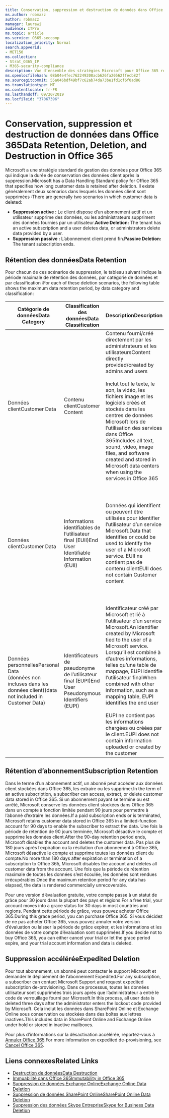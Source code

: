 ```yaml
---
title: Conservation, suppression et destruction de données dans Office 365
ms.author: robmazz
author: robmazz
manager: laurawi
audience: ITPro
ms.topic: article
ms.service: O365-seccomp
localization_priority: Normal
search.appverid:
- MET150
ms.collection:
- Strat_O365_IP
- M365-security-compliance
description: Vue d’ensemble des stratégies Microsoft pour Office 365 relatives à la rétention, la suppression et la destruction des données.
ms.openlocfilehash: 08b04e4fec762249208acb626fa20562ffecb82f
ms.sourcegitcommit: 55a046bdf49bf7c62ab74da73be1fd1cf6f0ad86
ms.translationtype: MT
ms.contentlocale: fr-FR
ms.lasthandoff: 09/20/2019
ms.locfileid: "37067396"
---
```

# <a name="data-retention-deletion-and-destruction-in-office-365"></a><span data-ttu-id="6ddd3-103">Conservation, suppression et destruction de données dans Office 365</span><span class="sxs-lookup"><span data-stu-id="6ddd3-103">Data Retention, Deletion, and Destruction in Office 365</span></span>

<span data-ttu-id="6ddd3-104">Microsoft a une stratégie standard de gestion des données pour Office 365 qui indique la durée de conservation des données client après la suppression.</span><span class="sxs-lookup"><span data-stu-id="6ddd3-104">Microsoft has a Data Handling Standard policy for Office 365 that specifies how long customer data is retained after deletion.</span></span> <span data-ttu-id="6ddd3-105">Il existe généralement deux scénarios dans lesquels les données client sont supprimées :</span><span class="sxs-lookup"><span data-stu-id="6ddd3-105">There are generally two scenarios in which customer data is deleted:</span></span>

- <span data-ttu-id="6ddd3-106">**Suppression active :** Le client dispose d’un abonnement actif et un utilisateur supprime des données, ou les administrateurs suppriment des données fournies par un utilisateur.</span><span class="sxs-lookup"><span data-stu-id="6ddd3-106">**Active Deletion:** The tenant has an active subscription and a user deletes data, or administrators delete data provided by a user.</span></span>
- <span data-ttu-id="6ddd3-107">**Suppression passive :** L’abonnement client prend fin.</span><span class="sxs-lookup"><span data-stu-id="6ddd3-107">**Passive Deletion:** The tenant subscription ends.</span></span>

## <a name="data-retention"></a><span data-ttu-id="6ddd3-108">Rétention des données</span><span class="sxs-lookup"><span data-stu-id="6ddd3-108">Data Retention</span></span>

<span data-ttu-id="6ddd3-109">Pour chacun de ces scénarios de suppression, le tableau suivant indique la période maximale de rétention des données, par catégorie de données et par classification :</span><span class="sxs-lookup"><span data-stu-id="6ddd3-109">For each of these deletion scenarios, the following table shows the maximum data retention period, by data category and classification:</span></span>

| <span data-ttu-id="6ddd3-110">Catégorie de données</span><span class="sxs-lookup"><span data-stu-id="6ddd3-110">Data Category</span></span> | <span data-ttu-id="6ddd3-111">Classification des données</span><span class="sxs-lookup"><span data-stu-id="6ddd3-111">Data Classification</span></span> | <span data-ttu-id="6ddd3-112">Description</span><span class="sxs-lookup"><span data-stu-id="6ddd3-112">Description</span></span> | <span data-ttu-id="6ddd3-113">Exemples</span><span class="sxs-lookup"><span data-stu-id="6ddd3-113">Examples</span></span> | <span data-ttu-id="6ddd3-114">Période de rétention</span><span class="sxs-lookup"><span data-stu-id="6ddd3-114">Retention Period</span></span> |
|-----------------|-----------------|-----------------|----------------------------------|-------------------------------|
| <span data-ttu-id="6ddd3-115">Données client</span><span class="sxs-lookup"><span data-stu-id="6ddd3-115">Customer Data</span></span> | <span data-ttu-id="6ddd3-116">Contenu client</span><span class="sxs-lookup"><span data-stu-id="6ddd3-116">Customer Content</span></span>| <span data-ttu-id="6ddd3-117">Contenu fourni/créé directement par les administrateurs et les utilisateurs</span><span class="sxs-lookup"><span data-stu-id="6ddd3-117">Content directly provided/created by admins and users</span></span> <br><br> <span data-ttu-id="6ddd3-118">Inclut tout le texte, le son, la vidéo, les fichiers image et les logiciels créés et stockés dans les centres de données Microsoft lors de l’utilisation des services dans Office 365</span><span class="sxs-lookup"><span data-stu-id="6ddd3-118">Includes all text, sound, video, image files, and software created and stored in Microsoft data centers when using the services in Office 365</span></span> | <span data-ttu-id="6ddd3-119">Exemples des applications Office 365 les plus couramment utilisées qui permettent aux utilisateurs de créer des données : Word, Excel, PowerPoint, Outlook et OneNote</span><span class="sxs-lookup"><span data-stu-id="6ddd3-119">Examples of the most commonly used Office 365 applications that allow users to author data include Word, Excel, PowerPoint, Outlook, and OneNote</span></span> <br><br> <span data-ttu-id="6ddd3-120">Le contenu du client inclut également les secrets fournis par le client (mots de passe, certificats, clés de chiffrement, clés de stockage).</span><span class="sxs-lookup"><span data-stu-id="6ddd3-120">Customer content also includes customer-owned/provided secrets (passwords, certificates, encryption keys, storage keys)</span></span> | <span data-ttu-id="6ddd3-121">**Scénario de suppression active :** au plus 30 jours</span><span class="sxs-lookup"><span data-stu-id="6ddd3-121">**Active Deletion Scenario:** at most 30 days</span></span> <br><br> <span data-ttu-id="6ddd3-122">**Scénario de suppression passive :** au plus 180 jours</span><span class="sxs-lookup"><span data-stu-id="6ddd3-122">**Passive Deletion Scenario:** at most 180 days</span></span> |
| <span data-ttu-id="6ddd3-123">Données client</span><span class="sxs-lookup"><span data-stu-id="6ddd3-123">Customer Data</span></span> | <span data-ttu-id="6ddd3-124">Informations identifiables de l’utilisateur final (EUII)</span><span class="sxs-lookup"><span data-stu-id="6ddd3-124">End User Identifiable Information (EUII)</span></span> | <span data-ttu-id="6ddd3-125">Données qui identifient ou peuvent être utilisées pour identifier l’utilisateur d’un service Microsoft.</span><span class="sxs-lookup"><span data-stu-id="6ddd3-125">Data that identifies or could be used to identify the user of a Microsoft service.</span></span> <span data-ttu-id="6ddd3-126">EUII ne contient pas de contenu client</span><span class="sxs-lookup"><span data-stu-id="6ddd3-126">EUII does not contain Customer content</span></span> | <span data-ttu-id="6ddd3-127">Nom d’utilisateur ou nom d’affichage (domaine\nom_utilisateur)</span><span class="sxs-lookup"><span data-stu-id="6ddd3-127">User name or display name (DOMAIN\UserName)</span></span> <br><br> <span data-ttu-id="6ddd3-128">Nom d’utilisateur principal (nom @ domaine)</span><span class="sxs-lookup"><span data-stu-id="6ddd3-128">User principal name (name@domain)</span></span> <br><br>  <span data-ttu-id="6ddd3-129">Adresses IP spécifiques de l’utilisateur</span><span class="sxs-lookup"><span data-stu-id="6ddd3-129">User-specific IP addresses</span></span> | <span data-ttu-id="6ddd3-130">**Scénario de suppression active :** au plus 180 jours (seule une action de l’administrateur client)</span><span class="sxs-lookup"><span data-stu-id="6ddd3-130">**Active Deletion Scenario:** at most 180 days (only a tenant administrator action)</span></span> <br><br> <span data-ttu-id="6ddd3-131">**Scénario de suppression passive :** au plus 180 jours</span><span class="sxs-lookup"><span data-stu-id="6ddd3-131">**Passive Deletion Scenario:** at most 180 days</span></span> |
| <span data-ttu-id="6ddd3-132">Données personnelles</span><span class="sxs-lookup"><span data-stu-id="6ddd3-132">Personal Data</span></span> <br> <span data-ttu-id="6ddd3-133">(données non incluses dans les données client)</span><span class="sxs-lookup"><span data-stu-id="6ddd3-133">(data not included in Customer Data)</span></span> | <span data-ttu-id="6ddd3-134">Identificateurs de pseudonyme de l’utilisateur final (EUPI)</span><span class="sxs-lookup"><span data-stu-id="6ddd3-134">End User Pseudonymous Identifiers (EUPI)</span></span> | <span data-ttu-id="6ddd3-135">Identificateur créé par Microsoft et lié à l’utilisateur d’un service Microsoft.</span><span class="sxs-lookup"><span data-stu-id="6ddd3-135">An identifier created by Microsoft tied to the user of a Microsoft service.</span></span> <span data-ttu-id="6ddd3-136">Lorsqu’il est combiné à d’autres informations, telles qu’une table de mappage, EUPI identifie l’utilisateur final</span><span class="sxs-lookup"><span data-stu-id="6ddd3-136">When combined with other information, such as a mapping table, EUPI identifies the end user</span></span> <br><br> <span data-ttu-id="6ddd3-137">EUPI ne contient pas les informations chargées ou créées par le client.</span><span class="sxs-lookup"><span data-stu-id="6ddd3-137">EUPI does not contain information uploaded or created by the customer</span></span> | <span data-ttu-id="6ddd3-138">GUID d’utilisateur, PUIDs ou sid</span><span class="sxs-lookup"><span data-stu-id="6ddd3-138">User GUIDs, PUIDs, or SIDs</span></span> <br><br> <span data-ttu-id="6ddd3-139">ID de session</span><span class="sxs-lookup"><span data-stu-id="6ddd3-139">Session IDs</span></span> | <span data-ttu-id="6ddd3-140">**Scénario de suppression active :** au plus 30 jours</span><span class="sxs-lookup"><span data-stu-id="6ddd3-140">**Active Deletion Scenario:** at most 30 days</span></span> <br><br> <span data-ttu-id="6ddd3-141">**Scénario de suppression passive :** au plus 180 jours</span><span class="sxs-lookup"><span data-stu-id="6ddd3-141">**Passive Deletion Scenario:** at most 180 days</span></span> |

## <a name="subscription-retention"></a><span data-ttu-id="6ddd3-142">Rétention d’abonnement</span><span class="sxs-lookup"><span data-stu-id="6ddd3-142">Subscription Retention</span></span>

<span data-ttu-id="6ddd3-143">Dans le terme d’un abonnement actif, un abonné peut accéder aux données client stockées dans Office 365, les extraire ou les supprimer.</span><span class="sxs-lookup"><span data-stu-id="6ddd3-143">In the term of an active subscription, a subscriber can access, extract, or delete customer data stored in Office 365.</span></span> <span data-ttu-id="6ddd3-144">Si un abonnement payant se termine ou est arrêté, Microsoft conserve les données client stockées dans Office 365 dans un compte à fonction limitée pendant 90 jours pour permettre à l’abonné d’extraire les données.</span><span class="sxs-lookup"><span data-stu-id="6ddd3-144">If a paid subscription ends or is terminated, Microsoft retains customer data stored in Office 365 in a limited-function account for 90 days to enable the subscriber to extract the data.</span></span> <span data-ttu-id="6ddd3-145">Une fois la période de rétention de 90 jours terminée, Microsoft désactive le compte et supprime les données client.</span><span class="sxs-lookup"><span data-stu-id="6ddd3-145">After the 90-day retention period ends, Microsoft disables the account and deletes the customer data.</span></span> <span data-ttu-id="6ddd3-146">Pas plus de 180 jours après l’expiration ou la résiliation d’un abonnement à Office 365, Microsoft désactive le compte et supprime toutes les données client du compte.</span><span class="sxs-lookup"><span data-stu-id="6ddd3-146">No more than 180 days after expiration or termination of a subscription to Office 365, Microsoft disables the account and deletes all customer data from the account.</span></span> <span data-ttu-id="6ddd3-147">Une fois que la période de rétention maximale de toutes les données s’est écoulée, les données sont rendues irrécupérables.</span><span class="sxs-lookup"><span data-stu-id="6ddd3-147">Once the maximum retention period for any data has elapsed, the data is rendered commercially unrecoverable.</span></span>

<span data-ttu-id="6ddd3-148">Pour une version d’évaluation gratuite, votre compte passe à un statut de grâce pour 30 jours dans la plupart des pays et régions.</span><span class="sxs-lookup"><span data-stu-id="6ddd3-148">For a free trial, your account moves into a grace status for 30 days in most countries and regions.</span></span> <span data-ttu-id="6ddd3-149">Pendant cette période de grâce, vous pouvez acheter Office 365.</span><span class="sxs-lookup"><span data-stu-id="6ddd3-149">During this grace period, you can purchase Office 365.</span></span> <span data-ttu-id="6ddd3-150">Si vous décidez de ne pas acheter Office 365, vous pouvez annuler votre version d’évaluation ou laisser la période de grâce expirer, et les informations et les données de votre compte d’évaluation sont supprimées.</span><span class="sxs-lookup"><span data-stu-id="6ddd3-150">If you decide not to buy Office 365, you can either cancel your trial or let the grace period expire, and your trial account information and data is deleted.</span></span>

## <a name="expedited-deletion"></a><span data-ttu-id="6ddd3-151">Suppression accélérée</span><span class="sxs-lookup"><span data-stu-id="6ddd3-151">Expedited Deletion</span></span>

<span data-ttu-id="6ddd3-152">Pour tout abonnement, un abonné peut contacter le support Microsoft et demander le déploiement de l’abonnement Expedited.</span><span class="sxs-lookup"><span data-stu-id="6ddd3-152">For any subscription, a subscriber can contact Microsoft Support and request expedited subscription de-provisioning.</span></span> <span data-ttu-id="6ddd3-153">Dans ce processus, toutes les données utilisateur sont supprimées trois jours après que l’administrateur a entré le code de verrouillage fourni par Microsoft.</span><span class="sxs-lookup"><span data-stu-id="6ddd3-153">In this process, all user data is deleted three days after the administrator enters the lockout code provided by Microsoft.</span></span> <span data-ttu-id="6ddd3-154">Cela inclut les données dans SharePoint Online et Exchange Online sous conservation ou stockées dans des boîtes aux lettres inactives.</span><span class="sxs-lookup"><span data-stu-id="6ddd3-154">This includes data in SharePoint Online and Exchange Online under hold or stored in inactive mailboxes.</span></span>

<span data-ttu-id="6ddd3-155">Pour plus d’informations sur la désactivation accélérée, reportez-vous à [Annuler Office 365](https://support.office.com/article/Cancel-Office-365-for-business-b1bc0bef-4608-4601-813a-cdd9f746709a).</span><span class="sxs-lookup"><span data-stu-id="6ddd3-155">For more information on expedited de-provisioning, see [Cancel Office 365](https://support.office.com/article/Cancel-Office-365-for-business-b1bc0bef-4608-4601-813a-cdd9f746709a).</span></span>

## <a name="related-links"></a><span data-ttu-id="6ddd3-156">Liens connexes</span><span class="sxs-lookup"><span data-stu-id="6ddd3-156">Related Links</span></span>
- [<span data-ttu-id="6ddd3-157">Destruction de données</span><span class="sxs-lookup"><span data-stu-id="6ddd3-157">Data Destruction</span></span>](office-365-data-destruction.md)
- [<span data-ttu-id="6ddd3-158">Immuabilité dans Office 365</span><span class="sxs-lookup"><span data-stu-id="6ddd3-158">Immutability in Office 365</span></span>](office-365-data-immutability.md)
- [<span data-ttu-id="6ddd3-159">Suppression de données Exchange Online</span><span class="sxs-lookup"><span data-stu-id="6ddd3-159">Exchange Online Data Deletion</span></span>](office-365-exchange-online-data-deletion.md)
- [<span data-ttu-id="6ddd3-160">Suppression de données SharePoint Online</span><span class="sxs-lookup"><span data-stu-id="6ddd3-160">SharePoint Online Data Deletion</span></span>](office-365-sharepoint-online-data-deletion.md)
- [<span data-ttu-id="6ddd3-161">Suppression des données Skype Entreprise</span><span class="sxs-lookup"><span data-stu-id="6ddd3-161">Skype for Business Data Deletion</span></span>](office-365-skype-data-deletion.md)